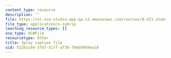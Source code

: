 ```yaml
---
content_type: resource
description: ''
file: https://ol-ocw-studio-app-qa.s3.amazonaws.com/courses/8-421-atomic-and-optical-physics-i-spring-2014/512b1c643fd7517faf3670eb99d9ea18_pQ10vZKnttA.vtt
file_type: application/x-subrip
learning_resource_types: []
ocw_type: OCWFile
resourcetype: Other
title: 3play caption file
uid: 512b1c64-3fd7-517f-af36-70eb99d9ea18
---
```

